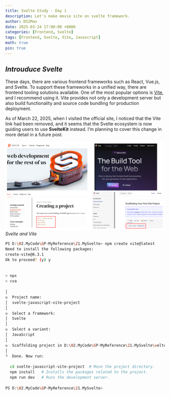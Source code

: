 ```yaml
---
title: Svelte Study - Day 1
description: Let's make movie site on svelte framework.
author: DS2Man
date: 2025-03-24 17:00:00 +0000
categories: [Frontend, Svelte]
tags: [Frontend, Svelte, Vite, Javascript]
math: true
pin: true
---
```

  
## *Introuduce Svelte*

These days, there are various frontend frameworks such as React, Vue.js, and Svelte. To support these frameworks in a unified way, there are frontend tooling solutions available. One of the most popular options is [Vite](https://vite.dev/), and I recommend using it.  Vite provides not only a development server but also build functionality and source code bundling for production deployment.   

As of March 22, 2025, when I visited the official site, I noticed that the Vite link had been removed, and it seems that the Svelte ecosystem is now guiding users to use **SvelteKit** instead. I’m planning to cover this change in more detail in a future post.

<!--
요즘에는 Reat, Vue.js, Svelte 등 다양한 Frontend Framwork가 존재한다. 그래서 이런 Framework를 공통적으로 사용할 수 있는 Frontend Tooling이 있다. [Vite](https://vite.dev/) 이걸로 진행하는 걸 추천한다. 참고로 vite는 개발용 서버기능과 함께, 배포를 위한 Build, 소스코드 번들링 기능을 제공한다. 참고로 2025/03/22일에 사이트를 방문해 보니, vite 링크가 없어지고, 자체 sveltekit를 통해서 진행되도록 하는 거 같다. 자세한거는 추후에 포스팅해볼까 한다.
-->

![Svelte and Vite](/assets/img/svelte/2025-03-24-SVELTE2_1.png)
_Svelte and Vite_

```bash
PS D:\02.MyCode\GP-MyReference\21.MySvelte> npm create vite@latest
Need to install the following packages:
create-vite@6.3.1
Ok to proceed? (y) y


> npx
> cva

│
◇  Project name:
│  svelte-javascript-vite-project
│
◇  Select a framework:
│  Svelte
│
◇  Select a variant:
│  JavaScript
│
◇  Scaffolding project in D:\02.MyCode\GP-MyReference\21.MySvelte\velte-javascript-vite-project...
│
└  Done. Now run:
 
  cd svelte-javascript-vite-project  # Move the project directory.
  npm install   # Installs the packages related to the project.
  npm run dev   # Runs the development server. 

PS D:\02.MyCode\GP-MyReference\21.MySvelte> 
```